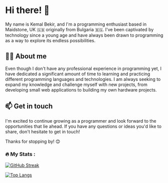 # Hi there! 👋
My name is Kemal Bekir, and I'm a programming enthusiast based in Maidstone, UK 🇬🇧 originally from Bulgaria 🇧🇬. I've been captivated by technology since a young age and have always been drawn to programming as a way to explore its endless possibilities.

## 👨‍💻 About me

Even though I don't have any professional experience in programming yet, I have dedicated a significant amount of time to learning and practicing different programming languages and technologies. I am always seeking to expand my knowledge and challenge myself with new projects, from developing small web applications to building my own hardware projects.

## 📫 Get in touch

I'm excited to continue growing as a programmer and look forward to the opportunities that lie ahead. If you have any questions or ideas you'd like to share, don't hesitate to get in touch!

Thanks for stopping by! 😊




<!--
**KemalBekir/KemalBekir** is a ✨ _special_ ✨ repository because its `README.md` (this file) appears on your GitHub profile.

Here are some ideas to get you started:

- 🔭 I’m currently working on ...
- 🌱 I’m currently learning ...
- 👯 I’m looking to collaborate on ...
- 🤔 I’m looking for help with ...
- 💬 Ask me about ...
- 📫 How to reach me: ...
- 😄 Pronouns: ...
- ⚡ Fun fact: ...
-->


### :fire: My Stats : 
[![GitHub Streak](http://github-readme-streak-stats.herokuapp.com?user=KemalBekir&theme=dark&background=000000)](https://git.io/streak-stats)

[![Top Langs](https://github-readme-stats.vercel.app/api/top-langs/?username=KemalBekir&layout=compact&theme=vision-friendly-dark)](https://github.com/anuraghazra/github-readme-stats)
